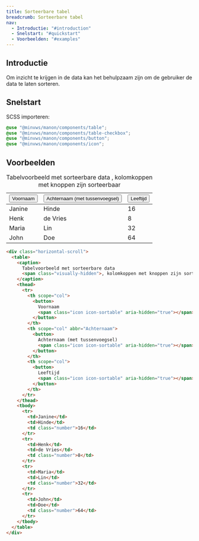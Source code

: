 ```yaml
---
title: Sorteerbare tabel
breadcrumb: Sorteerbare tabel
nav:
  - Introductie: "#introduction"
  - Snelstart: "#quickstart"
  - Voorbeelden: "#examples"
---
```


<h2 id="introduction">Introductie</h2>

Om inzicht te krijgen in de data kan het behulpzaam zijn om de gebruiker de data te laten sorteren.

<h2 id="quickstart">Snelstart</h2>

SCSS importeren:

```scss
@use "@minvws/manon/components/table";
@use "@minvws/manon/components/table-checkbox";
@use "@minvws/manon/components/button";
@use "@minvws/manon/components/icon";
```

<h2 id="examples">Voorbeelden</h2>

<div class="horizontal-scroll">
  <table>
    <caption>
      Tabelvoorbeeld met sorteerbare data
      <span class="visually-hidden">, kolomkoppen met knoppen zijn sorteerbaar</span>
    </caption>
    <thead>
      <tr>
        <th scope="col">
          <button class="sortable">
            Voornaam
            <span class="icon icon-sort" aria-hidden="true"></span>
          </button>
        </th>
        <th scope="col" abbr="Achternaam">
          <button class="sortable">
            Achternaam (met tussenvoegsel)
            <span class="icon icon-sort" aria-hidden="true"></span>
          </button>
        </th>
        <th scope="col">
          <button class="sortable">
            Leeftijd
            <span class="icon icon-sort" aria-hidden="true"></span>
          </button>
        </th>
      </tr>
    </thead>
    <tbody>
      <tr>
        <td>Janine</td>
        <td>Hinde</td>
        <td class="number">16</td>
      </tr>
      <tr>
        <td>Henk</td>
        <td>de Vries</td>
        <td class="number">8</td>
      </tr>
      <tr>
        <td>Maria</td>
        <td>Lin</td>
        <td class="number">32</td>
      </tr>
      <tr>
        <td>John</td>
        <td>Doe</td>
        <td class="number">64</td>
      </tr>
    </tbody>
  </table>
</div>

```html
<div class="horizontal-scroll">
  <table>
    <caption>
      Tabelvoorbeeld met sorteerbare data
      <span class="visually-hidden">, kolomkoppen met knoppen zijn sorteerbaar</span>
    </caption>
    <thead>
      <tr>
        <th scope="col">
          <button>
            Voornaam
            <span class="icon icon-sortable" aria-hidden="true"></span>
          </button>
        </th>
        <th scope="col" abbr="Achternaam">
          <button>
            Achternaam (met tussenvoegsel)
            <span class="icon icon-sortable" aria-hidden="true"></span>
          </button>
        </th>
        <th scope="col">
          <button>
            Leeftijd
            <span class="icon icon-sortable" aria-hidden="true"></span>
          </button>
        </th>
      </tr>
    </thead>
    <tbody>
      <tr>
        <td>Janine</td>
        <td>Hinde</td>
        <td class="number">16</td>
      </tr>
      <tr>
        <td>Henk</td>
        <td>de Vries</td>
        <td class="number">8</td>
      </tr>
      <tr>
        <td>Maria</td>
        <td>Lin</td>
        <td class="number">32</td>
      </tr>
      <tr>
        <td>John</td>
        <td>Doe</td>
        <td class="number">64</td>
      </tr>
    </tbody>
  </table>
</div>
```
